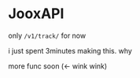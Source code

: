 # JooxAPI
only `/v1/track/` for now

i just spent 3minutes making this. why

more func soon (<- wink wink)
